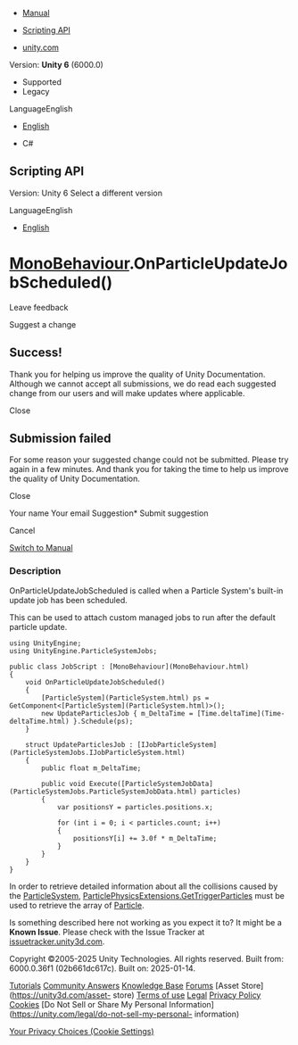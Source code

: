 [ ]()

  * [Manual](../Manual/index.html)
  * [Scripting API](../ScriptReference/index.html)

  * [unity.com](https://unity.com/)

Version: **Unity 6** (6000.0)

  * Supported
  * Legacy

LanguageEnglish

  * [English]()

  * C#

[ ](https://docs.unity3d.com)

## Scripting API

Version: Unity 6 Select a different version

LanguageEnglish

  * [English]()

#  [MonoBehaviour](MonoBehaviour.html).OnParticleUpdateJobScheduled()

Leave feedback

Suggest a change

## Success!

Thank you for helping us improve the quality of Unity Documentation. Although
we cannot accept all submissions, we do read each suggested change from our
users and will make updates where applicable.

Close

## Submission failed

For some reason your suggested change could not be submitted. Please <a>try
again</a> in a few minutes. And thank you for taking the time to help us
improve the quality of Unity Documentation.

Close

Your name Your email Suggestion* Submit suggestion

Cancel

[Switch to Manual](../Manual/class-MonoBehaviour.html "Go to MonoBehaviour
Component in the Manual")

### Description

OnParticleUpdateJobScheduled is called when a Particle System's built-in
update job has been scheduled.

This can be used to attach custom managed jobs to run after the default
particle update.

    
    
    using UnityEngine;
    using UnityEngine.ParticleSystemJobs;  
      
    public class JobScript : [MonoBehaviour](MonoBehaviour.html)
    {
        void OnParticleUpdateJobScheduled()
        {
            [ParticleSystem](ParticleSystem.html) ps = GetComponent<[ParticleSystem](ParticleSystem.html)>();
            new UpdateParticlesJob { m_DeltaTime = [Time.deltaTime](Time-deltaTime.html) }.Schedule(ps);
        }  
      
        struct UpdateParticlesJob : [IJobParticleSystem](ParticleSystemJobs.IJobParticleSystem.html)
        {
            public float m_DeltaTime;  
      
            public void Execute([ParticleSystemJobData](ParticleSystemJobs.ParticleSystemJobData.html) particles)
            {
                var positionsY = particles.positions.x;  
      
                for (int i = 0; i < particles.count; i++)
                {
                    positionsY[i] += 3.0f * m_DeltaTime;
                }
            }
        }
    }
    

In order to retrieve detailed information about all the collisions caused by
the [ParticleSystem](ParticleSystem.html),
[ParticlePhysicsExtensions.GetTriggerParticles](ParticlePhysicsExtensions.GetTriggerParticles.html)
must be used to retrieve the array of
[Particle](ParticleSystem.Particle.html).

Is something described here not working as you expect it to? It might be a
**Known Issue**. Please check with the Issue Tracker at
[issuetracker.unity3d.com](https://issuetracker.unity3d.com).

Copyright ©2005-2025 Unity Technologies. All rights reserved. Built from:
6000.0.36f1 (02b661dc617c). Built on: 2025-01-14.

[Tutorials](https://unity3d.com/learn) [Community
Answers](https://answers.unity3d.com) [Knowledge
Base](https://support.unity3d.com/hc/en-us)
[Forums](https://forum.unity3d.com) [Asset Store](https://unity3d.com/asset-
store) [Terms of use](https://docs.unity3d.com/Manual/TermsOfUse.html)
[Legal](https://unity.com/legal) [Privacy
Policy](https://unity.com/legal/privacy-policy)
[Cookies](https://unity.com/legal/cookie-policy) [Do Not Sell or Share My
Personal Information](https://unity.com/legal/do-not-sell-my-personal-
information)

[Your Privacy Choices (Cookie Settings)](javascript:void\(0\);)

